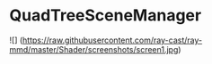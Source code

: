 # QuadTreeSceneManager
![] (https://raw.githubusercontent.com/ray-cast/ray-mmd/master/Shader/screenshots/screen1.jpg)
